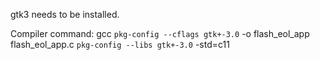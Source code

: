 gtk3 needs to be installed.

Compiler command:
gcc `pkg-config --cflags gtk+-3.0` -o flash_eol_app flash_eol_app.c `pkg-config --libs gtk+-3.0` -std=c11
